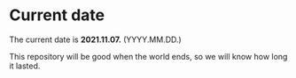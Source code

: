 # Current date

The current date is **2021.11.07.** (YYYY.MM.DD.)

This repository will be good when the world ends, so we will know how long it lasted.